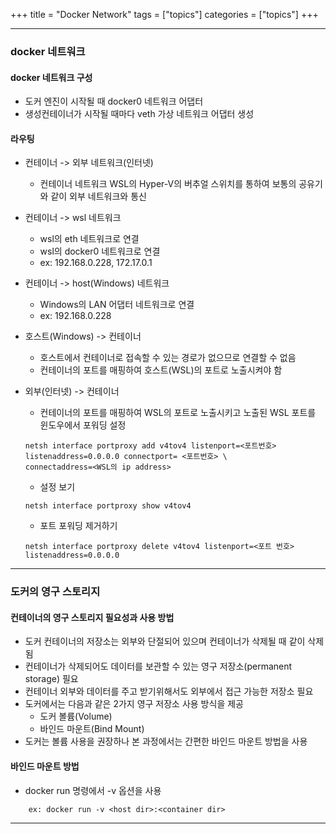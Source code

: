 +++
title = "Docker Network"
tags = ["topics"]
categories = ["topics"]
+++

---
### **docker 네트워크**

#### docker 네트워크 구성
* 도커 엔진이 시작될 때 docker0 네트워크 어댑터
* 생성컨테이너가 시작될 때마다 veth 가상 네트워크 어댑터 생성

#### 라우팅
* 컨테이너 -> 외부 네트워크(인터넷)
    - 컨테이너 네트워크 WSL의 Hyper-V의 버추얼 스위치를 통하여 보통의 공유기와 같이 외부 네트워크와 통신

* 컨테이너 -> wsl 네트워크
    - wsl의 eth 네트워크로 연결
    - wsl의 docker0 네트워크로 연결
    - ex: 192.168.0.228, 172.17.0.1

* 컨테이너 -> host(Windows) 네트워크
    - Windows의 LAN 어댑터 네트워크로 연결
    - ex: 192.168.0.228

* 호스트(Windows) -> 컨테이너
    - 호스트에서 컨테이너로 접속할 수 있는 경로가 없으므로 연결할 수 없음
    - 컨테이너의 포트를 매핑하여 호스트(WSL)의 포트로 노출시켜야 함

* 외부(인터넷) -> 컨테이너
    - 컨테이너의 포트를 매핑하여 WSL의 포트로 노출시키고 노출된 WSL 포트를 윈도우에서 포워딩 설정
    ```
    netsh interface portproxy add v4tov4 listenport=<포트번호> listenaddress=0.0.0.0 connectport= <포트번호> \
    connectaddress=<WSL의 ip address>
    ```
    - 설정 보기
    ```
    netsh interface portproxy show v4tov4
    ```
    - 포트 포워딩 제거하기
    ```
    netsh interface portproxy delete v4tov4 listenport=<포트 번호> listenaddress=0.0.0.0
    ```
---
### **도커의 영구 스토리지**

#### 컨테이너의 영구 스토리지 필요성과 사용 방법
* 도커 컨테이너의 저장소는 외부와 단절되어 있으며 컨테이너가 삭제될 때 같이 삭제됨
* 컨테이너가 삭제되어도 데이터를 보관할 수 있는 영구 저장소(permanent storage) 필요
* 컨테이너 외부와 데이터를 주고 받기위해서도 외부에서 접근 가능한 저장소 필요
* 도커에서는 다음과 같은 2가지 영구 저장소 사용 방식을 제공
    - 도커 볼륨(Volume)
    - 바인드 마운트(Bind Mount)
* 도커는 볼륨 사용을 권장하나 본 과정에서는 간편한 바인드 마운트 방법을 사용

#### 바인드 마운트 방법
* docker run 명령에서 -v 옵션을 사용
```
    ex: docker run -v <host dir>:<container dir>
```
---